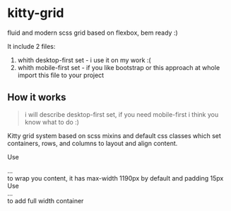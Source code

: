 # kitty-grid
fluid and modern scss grid based on flexbox, bem ready :)

It include 2 files:
1. whith desktop-first set - i use it on my work :(
2. whith mobile-first set - if you like bootstrap or this approach at whole import this file to your project

## How it works 
> i will describe desktop-first set, if you need mobile-first i think you know what to do :)

Kitty grid system based on scss mixins and default css classes which set containers, rows, and columns to layout and align content.

Use <div class="container">...</div> to wrap you content, it has max-width 1190px by default and padding 15px
Use <div class="container-fluid">...</div> to add full width container

